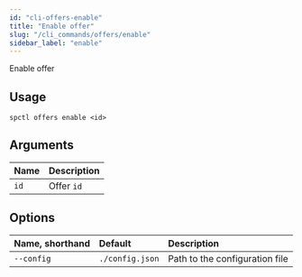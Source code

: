 ```yaml
---
id: "cli-offers-enable"
title: "Enable offer"
slug: "/cli_commands/offers/enable"
sidebar_label: "enable"
---
```


Enable offer

## Usage

```
spctl offers enable <id>
```

## Arguments

|**Name**|**Description**|
| :- | :- |
|`id`|Offer `id`|

## Options

|**Name, shorthand**|**Default**|**Description**|
| :- | :- | :- |
|`--config`|`./config.json`|Path to the configuration file|
